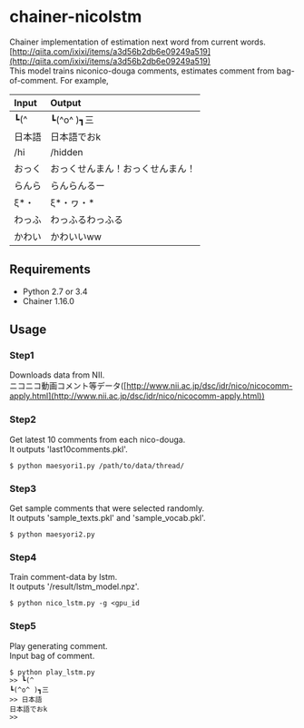# chainer-nicolstm
Chainer implementation of estimation next word from current words.   
[http://qiita.com/ixixi/items/a3d56b2db6e09249a519](http://qiita.com/ixixi/items/a3d56b2db6e09249a519)   
This model trains niconico-douga comments, estimates comment from bag-of-comment. For example,  

|**Input**|**Output**|  
|:----|:-----|  
|┗(^|┗(^o^ )┓三|  
|日本語|日本語でおk|  
|/hi|/hidden|  
|おっく|おっくせんまん！おっくせんまん！|  
|らんら|らんらんるー|  
|ξ*・|ξ*・ヮ・*|  
|わっふ|わっふるわっふる|  
|かわい|かわいいww|  

## Requirements
- Python 2.7 or 3.4
- Chainer 1.16.0

## Usage
### Step1
Downloads data from NII.   
ニコニコ動画コメント等データ([http://www.nii.ac.jp/dsc/idr/nico/nicocomm-apply.html](http://www.nii.ac.jp/dsc/idr/nico/nicocomm-apply.html))

### Step2
Get latest 10 comments from each nico-douga.   
It outputs 'last10comments.pkl'.
```
$ python maesyori1.py /path/to/data/thread/
```

### Step3
Get sample comments that were selected randomly.   
It outputs 'sample_texts.pkl' and 'sample_vocab.pkl'.
```
$ python maesyori2.py
```

### Step4
Train comment-data by lstm.   
It outputs '/result/lstm_model.npz'.
```
$ python nico_lstm.py -g <gpu_id
```
### Step5
Play generating comment.   
Input bag of comment.
```
$ python play_lstm.py
>> ┗(^
┗(^o^ )┓三
>> 日本語
日本語でおk
>> 
````
